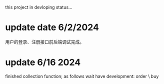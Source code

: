this project in devloping status...
# update date 6/2/2024
用户的登录、注册接口前后端调试完成。
# update 6/16 2024
finished collection function;
as follows wait have development:
order \ buy